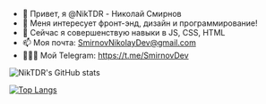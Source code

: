 - 👋 Привет, я @NikTDR - Николай Смирнов
- 👀 Меня интересует фронт-энд, дизайн и программирование!
- 🌱 Сейчас я совершенствую навыки в JS, CSS, HTML
- 📫 Моя почта: SmirnovNikolayDev@gmail.com
- 👨🏽‍💻 Мой Telegram: https://t.me/SmirnovDev

 ![NikTDR's GitHub stats](https://github-readme-stats.vercel.app/api?username=NikTDR&show_icons=true&theme=cobalt&count_private=true)
 <!--- --->
 [![Top Langs](https://github-readme-stats.vercel.app/api?top-langs?username=NikTDR)](https://github.com/NikTDR/github-readme-stats)


<!--
**NikTDR/NikTDR** is a ✨ _special_ ✨ repository because its `README.md` (this file) appears on your GitHub profile.

Here are some ideas to get you started:

- 🔭 I’m currently working on ...
- 🌱 I’m currently learning ...
- 👯 I’m looking to collaborate on ...
- 🤔 I’m looking for help with ...
- 💬 Ask me about ...
- 📫 How to reach me: ...
- 😄 Pronouns: ...
- ⚡ Fun fact: ...
-->
